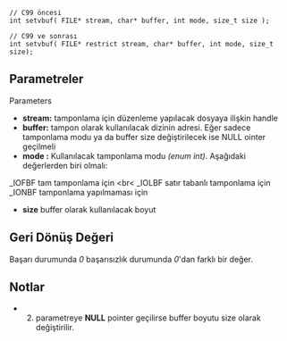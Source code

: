 

```
// C99 öncesi
int setvbuf( FILE* stream, char* buffer, int mode, size_t size ); 

// C99 ve sonrası
int setvbuf( FILE* restrict stream, char* buffer, int mode, size_t size); 
```
## Parametreler
Parameters
+ __stream:__ tamponlama için düzenleme yapılacak dosyaya ilişkin handle	
+ __buffer:__	tampon olarak kullanılacak dizinin adresi. Eğer sadece tamponlama modu ya da buffer size değiştirilecek ise NULL ointer geçilmeli
+ __mode	:__ Kullanılacak tamponlama modu _(enum int)_. Aşağıdaki değerlerden biri olmalı:

\_IOFBF	tam tamponlama için <br<
\_IOLBF	satır tabanlı tamponlama için<br>
\_IONBF	tamponlama yapılmaması için <br>
+ __size__	buffer olarak kullanılacak boyut

## Geri Dönüş Değeri
Başarı durumunda _0_ başarısızlık durumunda _0_'dan farklı bir değer.

## Notlar
+ 2. parametreye __NULL__ pointer geçilirse buffer boyutu size olarak değiştirilir.
